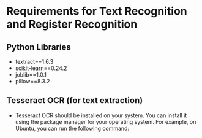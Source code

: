 # Requirements for Text Recognition and Register Recognition

## Python Libraries
- textract==1.6.3
- scikit-learn==0.24.2
- joblib==1.0.1
- pillow==8.3.2

## Tesseract OCR (for text extraction)
- Tesseract OCR should be installed on your system. You can install it using the package manager for your operating system. For example, on Ubuntu, you can run the following command:
